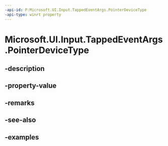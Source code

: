 ```yaml
---
-api-id: P:Microsoft.UI.Input.TappedEventArgs.PointerDeviceType
-api-type: winrt property
---
```


# Microsoft.UI.Input.TappedEventArgs.PointerDeviceType

<!--
public Microsoft.UI.Input.PointerDeviceType PointerDeviceType { get; }
-->


## -description

## -property-value

## -remarks

## -see-also

## -examples



